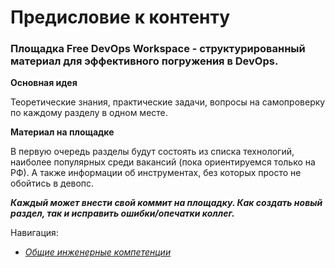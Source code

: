 # Предисловие к контенту

### Площадка Free DevOps Workspace - структурированный материал для эффективного погружения в DevOps.

**Основная идея**

Теоретические знания, практические задачи, вопросы на самопроверку по каждому разделу в одном месте.

**Материал на площадке**

В первую очередь разделы будут состоять из списка технологий, наиболее 
популярных среди вакансий (пока ориентируемся только на РФ). А также информации об инструментах,
без которых просто не обойтись в девопс.

_**Каждый может внести свой коммит на площадку. Как создать новый раздел, так и исправить ошибки/опечатки коллег.**_

Навигация:
- *[Общие инженерные компетенции](https://github.com/exzvor/freedevopsworkspace/blob/main/CS/roadmap.md)*

